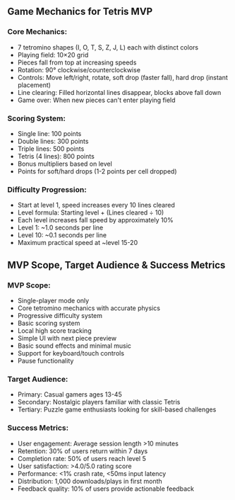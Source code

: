 ## Game Mechanics for Tetris MVP

### Core Mechanics:
- 7 tetromino shapes (I, O, T, S, Z, J, L) each with distinct colors
- Playing field: 10×20 grid
- Pieces fall from top at increasing speeds
- Rotation: 90° clockwise/counterclockwise
- Controls: Move left/right, rotate, soft drop (faster fall), hard drop (instant placement)
- Line clearing: Filled horizontal lines disappear, blocks above fall down
- Game over: When new pieces can't enter playing field

### Scoring System:
- Single line: 100 points
- Double lines: 300 points
- Triple lines: 500 points
- Tetris (4 lines): 800 points
- Bonus multipliers based on level
- Points for soft/hard drops (1-2 points per cell dropped)

### Difficulty Progression:
- Start at level 1, speed increases every 10 lines cleared
- Level formula: Starting level + (Lines cleared ÷ 10)
- Each level increases fall speed by approximately 10%
- Level 1: ~1.0 seconds per line
- Level 10: ~0.1 seconds per line
- Maximum practical speed at ~level 15-20

## MVP Scope, Target Audience & Success Metrics

### MVP Scope:
- Single-player mode only
- Core tetromino mechanics with accurate physics
- Progressive difficulty system
- Basic scoring system
- Local high score tracking
- Simple UI with next piece preview
- Basic sound effects and minimal music
- Support for keyboard/touch controls
- Pause functionality

### Target Audience:
- Primary: Casual gamers ages 13-45
- Secondary: Nostalgic players familiar with classic Tetris
- Tertiary: Puzzle game enthusiasts looking for skill-based challenges

### Success Metrics:
- User engagement: Average session length >10 minutes
- Retention: 30% of users return within 7 days
- Completion rate: 50% of users reach level 5
- User satisfaction: >4.0/5.0 rating score
- Performance: <1% crash rate, <50ms input latency
- Distribution: 1,000 downloads/plays in first month
- Feedback quality: 10% of users provide actionable feedback
